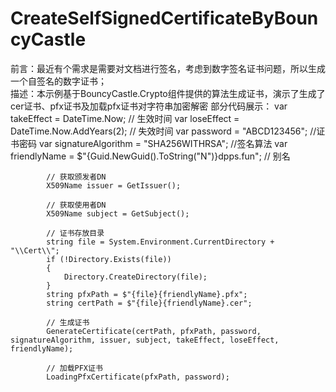 # CreateSelfSignedCertificateByBouncyCastle
前言：最近有个需求是需要对文档进行签名，考虑到数字签名证书问题，所以生成一个自签名的数字证书；                 
描述：本示例基于BouncyCastle.Crypto组件提供的算法生成证书，演示了生成了cer证书、pfx证书及加载pfx证书对字符串加密解密
部分代码展示：
            var takeEffect = DateTime.Now;  // 生效时间
            var loseEffect = DateTime.Now.AddYears(2);  // 失效时间
            var password = "ABCD123456";    //证书密码
            var signatureAlgorithm = "SHA256WITHRSA";  //签名算法
            var friendlyName = $"{Guid.NewGuid().ToString("N")}dpps.fun"; // 别名

            // 获取颁发者DN
            X509Name issuer = GetIssuer();

            // 获取使用者DN
            X509Name subject = GetSubject();

            // 证书存放目录
            string file = System.Environment.CurrentDirectory + "\\Cert\\";
            if (!Directory.Exists(file))
            {
                Directory.CreateDirectory(file);
            }
            string pfxPath = $"{file}{friendlyName}.pfx";
            string certPath = $"{file}{friendlyName}.cer";

            // 生成证书
            GenerateCertificate(certPath, pfxPath, password, signatureAlgorithm, issuer, subject, takeEffect, loseEffect, friendlyName);

            // 加载PFX证书
            LoadingPfxCertificate(pfxPath, password);
